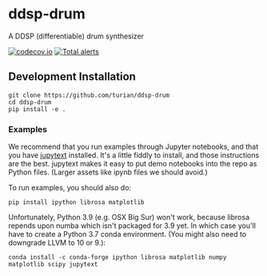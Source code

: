 # ddsp-drum

A DDSP (differentiable) drum synthesizer

[![codecov.io](https://codecov.io/gh/turian/ddsp-drum/branch/main/graphs/badge.svg?logoWidth=18)](https://codecov.io/github/turian/ddsp-drum?branch=master)
[![Total alerts](https://img.shields.io/lgtm/alerts/g/turian/ddsp-drum.svg?logo=lgtm&logoWidth=18)](https://lgtm.com/projects/g/turian/ddsp-drum/alerts/)

## Development Installation

```
git clone https://github.com/turian/ddsp-drum
cd ddsp-drum
pip install -e .
```

### Examples

We recommend that you run examples through Jupyter notebooks, and
that you have
[jupytext](https://towardsdatascience.com/introducing-jupytext-9234fdff6c57)
installed. It's a little fiddly to install, and those instructions
are the best. jupytext makes it easy to put demo notebooks into
the repo as Python files. (Larger assets like ipynb files we should
avoid.)

To run examples, you should also do:
```
pip install ipython librosa matplotlib
```

Unfortunately, Python 3.9 (e.g. OSX Big Sur) won't work, because
librosa repends upon numba which isn't packaged for 3.9 yet. In
which case you'll have to create a Python 3.7 conda environment.
(You might also need to downgrade LLVM to 10 or 9.):
```
conda install -c conda-forge ipython librosa matplotlib numpy matplotlib scipy jupytext
```
